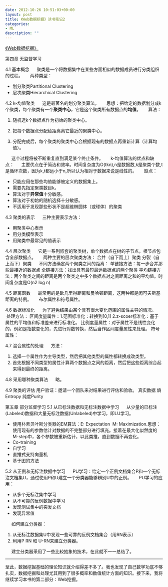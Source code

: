 ```yaml
---
date: 2012-10-26 10:51:03+00:00
layout: post
title: 《Web数据挖掘》读书笔记2
categories:
- ML
description: ""
---
```


[《Web数据挖掘》](http://book.douban.com/subject/3639345/)


第四章 无监督学习

4.1 基本概念
     聚类是一个将数据集中在某些方面相似的数据成员进行分类组织的过程。
     两种类型：
	
  * 划分聚类Partitional Clustering
  * 层次聚类Hierarchical Clustering

4.2 k-均值聚类
     这是最著名的划分聚类算法。
     思想：把给定的数据划分成k个聚类，每个聚类有一个**聚类中心**，它是这个聚类所有数据点的**均值**。
     算法：
	
  1. 随机选k个数据点作为初始的聚类中心。
	
  2. 把每个数据点分配给距离离它最近的聚类中心。
  3. 分配完成后，每个聚类的聚类中心会根据现有的数据点再重新计算（计算均值）。

     这个过程将被不断重复直到满足某个终止条件。
     k-均值算法的优点和缺点：
     主要优点在于简洁和效率。时间复杂度为O(tkn),n是数据数,k是聚类个数,t是循环次数，因为k,t都远小于n,所以认为相对于数据来说是线性的。
     缺点：
	
  * 只能应用在那些均值能够被定义的数据集上。
  * 需要先指定聚类数目k。
  * 算法对于**异常值**十分敏感。
  * 算法对于初始的随机选择十分敏感。
  * 不适用于发现那些形状不是超维椭圆体（或球体）的聚类

4.3 聚类的表示
     三种主要表示方法：

  * 用聚类中心表示
  * 用分类模型表示
  * 用聚类中最常见的值表示

4.4 层次聚类
     它是一系列嵌套的聚类树，单个数据点在树的子节点，根节点包含全部数据点。
     两种主要的层次聚类方法：
合并（自下而上）聚类
分裂（自上而下）聚类
     不同方法确定两个聚类之间的距离：
单链接方法：每一步合并那些最接近的数据点
全链接方法：找出具有最短最远数据点的两个聚类
平均链接方法：两个聚类之间的距离是两个聚类之中多个数据点对之间距离之和的平均值。时间复杂度是O(n2 log n)

4.5 距离函数
     最常用的是欧几里得距离和曼哈顿距离，这两种都是闵可夫斯基距离的特例。
     布尔属性和符号属性。

4.6 数据标准化
     为了避免结果由某个具有很大变化范围的属性主导的情况。
     处理方法：
区间度量属性：1.范围标准化：转换到[0,1] 2.z-scoer标准化：基于属性的平均值和标准差来进行标准化。
比例度量属性：对于属性不是线性变化的，例如是指数变化的，先进行对数转换，然后当作区间度量属性来处理。
符号属性：

4.7 混合属性的处理
     方法：
	
  1. 选择一个属性作为主导类型，然后把其他类型的属性都转换成改类型。
  2. 首先根据不同类型的属性计算两个数据点之间的距离，然后把这些距离综合起来得到最终的距离。

4.8 采用哪种聚类算法
     略。

4.9 聚类的评估
用户验证：邀请一个团队来对结果进行评估和验收。
真实数据
熵Entropy
纯度Purity


第五章 部分监督学习
5.1 从已标注数据和无标注数据中学习
     从少量的已标注(Labeled)数据和大量无标注数据(Unlabeled)中学习，即LU学习。
	
  * 使用朴素贝叶斯分类器的EM算法：E: Expectation  M: Maximization.思想：使用现有的参数估计对数据的不完整部分进行填充。接着在最大化似然度的M-step中，各个参数被重新估计，以此类推，直到数据不再变化。
  * Co-training
  * 自学习
  * 直推式支持向量机
  * 基于图的方法


5.2 从正例和无标注数据中学习
     PU学习：给定一个正例文档集合P和一个无标注文档集U，通过使用P和U建立一个分类器能够辨别U中的正例。
     PU学习的应用：
	
  * 从多个无标注集中学习
  * 从不可靠的反例数据中学习
  * 发现测试集中的突发文档
  * 发现异常值

     如何建立分类器：
	
  1. 从无标注数据集U中发现一些可靠的反例文档集合（用RN表示）
  2. 利用P RN 和 U-RN来建立分类器。

     建立分类器采用了一些比较抽象的技术，在此就不一一总结了。


* * *
至此，数据挖掘基础的理论知识就介绍得差不多了。我也发现了自己数学功底不够扎实，数据挖掘和处理尤其用到了很多概率和数值统计方面的知识。接下来，我将继续学习本书的第二部分：Web挖掘。

